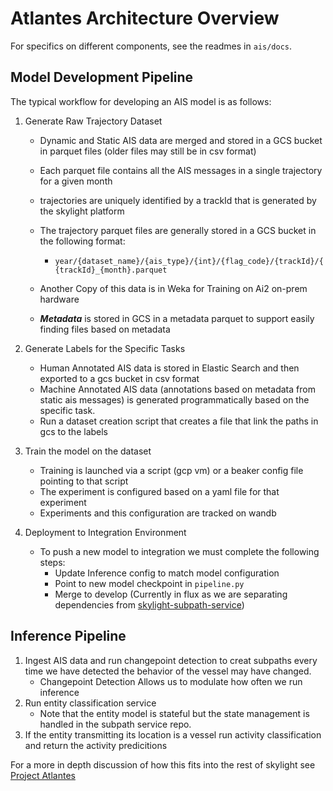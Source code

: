# Atlantes Architecture Overview

For specifics on different components, see the readmes in `ais/docs`.
## Model Development Pipeline

The typical workflow for developing an AIS model is as follows:

1. Generate Raw Trajectory Dataset
    - Dynamic and Static AIS data are merged and stored in a GCS bucket in parquet files (older files may still be in csv format)
    - Each parquet file contains all the AIS messages in a single trajectory for a given month
    - trajectories are uniquely identified by a trackId that is generated by the skylight platform
    - The trajectory parquet files are generally stored in a GCS bucket in the following format:
        - `year/{dataset_name}/{ais_type}/{int}/{flag_code}/{trackId}/{{trackId}_{month}.parquet`
    - Another Copy of this data is in Weka for Training on Ai2 on-prem hardware

    - ***Metadata*** is stored in GCS in a metadata parquet to support easily finding files based on metadata

2. Generate Labels for the Specific Tasks
    - Human Annotated AIS data is stored in Elastic Search and then exported to a gcs bucket in csv format
    - Machine Annotated AIS data (annotations based on metadata from static ais messages) is generated programmatically
    based on the specific task.
    - Run a dataset creation script that creates a file that link the paths in gcs to the labels
3. Train the model on the dataset
    - Training is launched via a script (gcp vm) or a beaker config file pointing to that script
    - The experiment is configured based on a yaml file for that experiment
    - Experiments and this configuration are tracked on wandb
4. Deployment to Integration Environment
    - To push a new model to integration we must complete the following steps:
        - Update Inference config to match model configuration
        - Point to new model checkpoint in `pipeline.py`
        - Merge to develop (Currently in flux as we are separating dependencies from [skylight-subpath-service](https://github.com/VulcanSkylight/skylight-subpath-service))

## Inference Pipeline

1. Ingest AIS data and run changepoint detection to creat subpaths every time we have detected the behavior of the vessel may have changed.
    - Changepoint Detection Allows us to modulate how often we run inference
2. Run entity classification service
    - Note that the entity model is stateful but the state management is handled in the subpath service repo.
3. If the entity transmitting its location is a vessel run activity classification and return the activity predicitions

For a more in depth discussion of how this fits into the rest of skylight see [Project Atlantes](https://allenai.atlassian.net/wiki/spaces/IUU/pages/29816291329/2024+Skylight+Technology+Roadmap)
